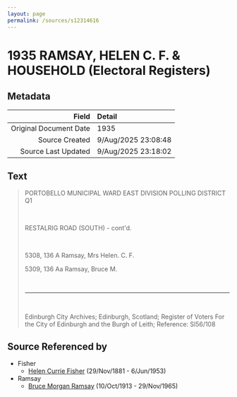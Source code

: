 ```yaml
---
layout: page
permalink: /sources/s12314616
---
```


# 1935 RAMSAY, HELEN C. F. & HOUSEHOLD (Electoral Registers)

## Metadata

Field | Detail
---:|:---
Original Document Date | 1935
Source Created | 9/Aug/2025 23:08:48
Source Last Updated | 9/Aug/2025 23:18:02

## Text

> PORTOBELLO MUNICIPAL WARD EAST DIVISION POLLING DISTRICT Q1
>
> <br/>
>
> RESTALRIG ROAD (SOUTH) - cont'd.
>
> <br/>
>
> 5308, 136 A Ramsay, Mrs Helen. C. F.
>
> 5309, 136 Aa Ramsay, Bruce M.
>
> <br/>
>
> ---
>
> <br/>
>
> Edinburgh City Archives; Edinburgh, Scotland; Register of Voters For the City of Edinburgh and the Burgh of Leith; Reference: Sl56/108
>

## Source Referenced by

* Fisher
  * [Helen Currie Fisher](../people/@18426904@-helen-currie-fisher-b1881-11-29-d1953-6-6.md) (29/Nov/1881 - 6/Jun/1953)
* Ramsay
  * [Bruce Morgan Ramsay](../people/@49046148@-bruce-morgan-ramsay-b1913-10-10-d1965-11-29.md) (10/Oct/1913 - 29/Nov/1965)
